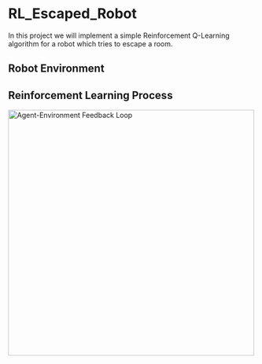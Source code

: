 # RL_Escaped_Robot

In this project we will implement a simple Reinforcement Q-Learning algorithm for a robot which tries to escape a room.

## Robot Environment



## Reinforcement Learning Process

<img src="https://miro.medium.com/max/1808/1*WOYVzYnF-rbdcgZU2Wt9Yw.png" alt="Agent-Environment Feedback Loop" width="500"/>
